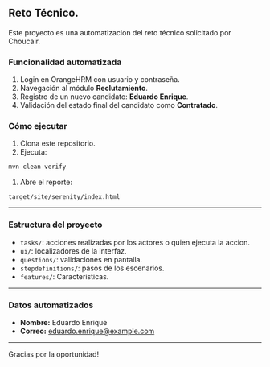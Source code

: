 ## Reto Técnico.

Este proyecto es una automatizacion del reto técnico solicitado por Choucair.


### Funcionalidad automatizada

1. Login en OrangeHRM con usuario y contraseña.
2. Navegación al módulo **Reclutamiento**.
3. Registro de un nuevo candidato: **Eduardo Enrique**.
4. Validación del estado final del candidato como **Contratado**.

### Cómo ejecutar

1. Clona este repositorio.
2. Ejecuta:

```bash
mvn clean verify
```

1. Abre el reporte:

```
target/site/serenity/index.html
```

---

### Estructura del proyecto

- `tasks/`: acciones realizadas por los actores o quien ejecuta la accion.
- `ui/`: localizadores de la interfaz.
- `questions/`: validaciones en pantalla.
- `stepdefinitions/`: pasos de los escenarios.
- `features/`: Caracteristicas.

---

### Datos automatizados

- **Nombre:** Eduardo Enrique  
- **Correo:** eduardo.enrique@example.com

---

Gracias por la oportunidad! 